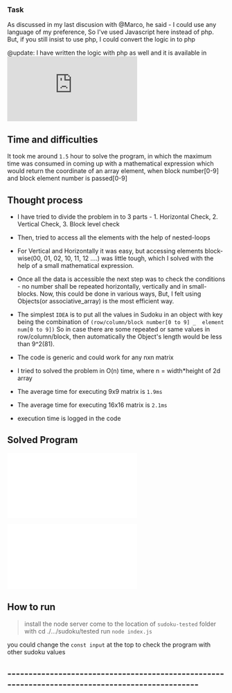 ### Task

As discussed in my last discusion with @Marco, he said - I could use any language of my preference, So I've used Javascript here instead of php.
But, if you still insist to use php, I could convert the logic in to php

@update: I have written the logic with php as well and it is available in 
![solved program](https://github.com/dev-sandeep/sudoku-challenge/blob/master/sudoku-tester/index.php)

## Time and difficulties
It took me around `1.5` hour to solve the program, in which the maximum time was consumed in coming up with a mathematical expression which would return the coordinate of an array element, when block number[0-9] and block element number is passed[0-9]

## Thought process
* I have tried to divide the problem in to 3 parts - 1. Horizontal Check, 2. Vertical Check, 3. Block level check
* Then, tried to access all the elements with the help of nested-loops
* For Vertical and Horizontally it was easy, but accessing elements block-wise(00, 01, 02, 10, 11, 12 ....) was little tough, which I
 solved with the help of a small mathematical expression.
* Once all the data is accessible the next step was to check the conditions - no number shall be repeated horizontally, vertically and 
  in small-blocks. Now, this could be done in various ways, But, I felt using Objects(or associative_array) is the most efficient way.
* The simplest `IDEA` is to put all the values in Sudoku in an object with key being the combination of 
  `(row/column/block number[0 to 9] _  element num[0 to 9])` So in case there are some repeated or same values in row/column/block, then automatically the Object's length would be less than 9^2(81).
* The code is generic and could work for any nxn matrix


* I tried to solved the problem in O(n) time, where n = width*height of 2d array 
* The average time for executing 9x9 matrix is `1.9ms`
* The average time for executing 16x16 matrix is `2.1ms`
* execution time is logged in the code

## Solved Program
![solved program-javascript](index.js)

![solved program-php](index.php)

## How to run
> install the node server
> come to the location of `sudoku-tested` folder with cd ./.../sudoku/tested
> run  `node index.js`

you could change the `const input` at the top to check the program with other sudoku values
  

## ------------------------------------------------------------------------------------------------
